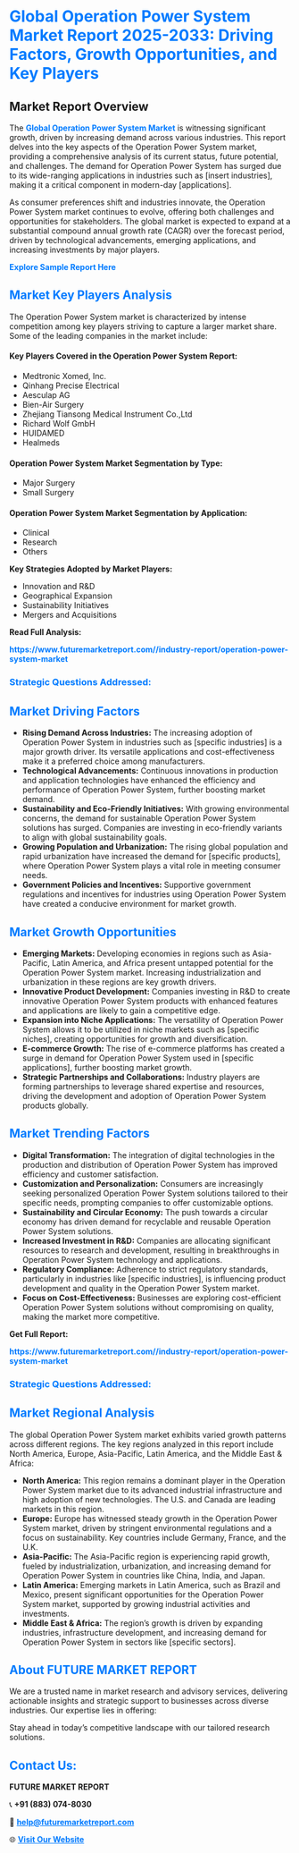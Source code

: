 <h1 style="color: #007BFF;">Global Operation Power System Market Report 2025-2033: Driving Factors, Growth Opportunities, and Key Players</h1>

<section id="overview">
<h2>Market Report Overview</h2>
<p>The <a href="https://www.futuremarketreport.com//industry-report/operation-power-system-market" style="color: #007BFF; text-decoration: none;"><strong>Global Operation Power System Market</strong></a> is witnessing significant growth, driven by increasing demand across various industries. This report delves into the key aspects of the Operation Power System market, providing a comprehensive analysis of its current status, future potential, and challenges. The demand for Operation Power System has surged due to its wide-ranging applications in industries such as [insert industries], making it a critical component in modern-day [applications].</p>
<p>As consumer preferences shift and industries innovate, the Operation Power System market continues to evolve, offering both challenges and opportunities for stakeholders. The global market is expected to expand at a substantial compound annual growth rate (CAGR) over the forecast period, driven by technological advancements, emerging applications, and increasing investments by major players.</p>
</section>

<section id="overview">
<p><a href="https://www.futuremarketreport.com//request-sample/reportId=77998" style="color: #007BFF; text-decoration: none;"><strong>Explore Sample Report Here</strong></a></p>
</section>

<section id="key-players">
<h2 style="color: #007BFF;">Market Key Players Analysis</h2>
<p>The Operation Power System market is characterized by intense competition among key players striving to capture a larger market share. Some of the leading companies in the market include:</p>
<h4>Key Players Covered in the Operation Power System Report:</h4>
<ul><li>Medtronic Xomed, Inc.</li><li>Qinhang Precise Electrical</li><li>Aesculap AG</li><li>Bien-Air Surgery</li><li>Zhejiang Tiansong Medical Instrument Co.,Ltd</li><li>Richard Wolf GmbH</li><li>HUIDAMED</li><li>Healmeds</li></ul>
<h4>Operation Power System Market Segmentation by Type:</h4>
<ul><li>Major Surgery</li><li>Small Surgery</li></ul>

<h4>Operation Power System Market Segmentation by Application:</h4>
<ul><li>Clinical</li><li>Research</li><li>Others</li></ul>
<p><strong>Key Strategies Adopted by Market Players:</strong></p>
<ul>
<li>Innovation and R&D</li>
<li>Geographical Expansion</li>
<li>Sustainability Initiatives</li>
<li>Mergers and Acquisitions</li>
</ul>
</section>

<section>
<p><strong>Read Full Analysis: </strong></p><a href="https://www.futuremarketreport.com//industry-report/operation-power-system-market" style="color: #007BFF; text-decoration: none;"><strong>https://www.futuremarketreport.com//industry-report/operation-power-system-market</strong></a>
<h3 style="color: #007BFF;">Strategic Questions Addressed:</h3>
</section>

<section id="driving-factors">
<h2 style="color: #007BFF;">Market Driving Factors</h2>
<ul>
<li><strong>Rising Demand Across Industries:</strong> The increasing adoption of Operation Power System in industries such as [specific industries] is a major growth driver. Its versatile applications and cost-effectiveness make it a preferred choice among manufacturers.</li>
<li><strong>Technological Advancements:</strong> Continuous innovations in production and application technologies have enhanced the efficiency and performance of Operation Power System, further boosting market demand.</li>
<li><strong>Sustainability and Eco-Friendly Initiatives:</strong> With growing environmental concerns, the demand for sustainable Operation Power System solutions has surged. Companies are investing in eco-friendly variants to align with global sustainability goals.</li>
<li><strong>Growing Population and Urbanization:</strong> The rising global population and rapid urbanization have increased the demand for [specific products], where Operation Power System plays a vital role in meeting consumer needs.</li>
<li><strong>Government Policies and Incentives:</strong> Supportive government regulations and incentives for industries using Operation Power System have created a conducive environment for market growth.</li>
</ul>
</section>

<section id="growth-opportunities">
<h2 style="color: #007BFF;">Market Growth Opportunities</h2>
<ul>
<li><strong>Emerging Markets:</strong> Developing economies in regions such as Asia-Pacific, Latin America, and Africa present untapped potential for the Operation Power System market. Increasing industrialization and urbanization in these regions are key growth drivers.</li>
<li><strong>Innovative Product Development:</strong> Companies investing in R&D to create innovative Operation Power System products with enhanced features and applications are likely to gain a competitive edge.</li>
<li><strong>Expansion into Niche Applications:</strong> The versatility of Operation Power System allows it to be utilized in niche markets such as [specific niches], creating opportunities for growth and diversification.</li>
<li><strong>E-commerce Growth:</strong> The rise of e-commerce platforms has created a surge in demand for Operation Power System used in [specific applications], further boosting market growth.</li>
<li><strong>Strategic Partnerships and Collaborations:</strong> Industry players are forming partnerships to leverage shared expertise and resources, driving the development and adoption of Operation Power System products globally.</li>
</ul>
</section>

<section id="trending-factors">
<h2 style="color: #007BFF;">Market Trending Factors</h2>
<ul>
<li><strong>Digital Transformation:</strong> The integration of digital technologies in the production and distribution of Operation Power System has improved efficiency and customer satisfaction.</li>
<li><strong>Customization and Personalization:</strong> Consumers are increasingly seeking personalized Operation Power System solutions tailored to their specific needs, prompting companies to offer customizable options.</li>
<li><strong>Sustainability and Circular Economy:</strong> The push towards a circular economy has driven demand for recyclable and reusable Operation Power System solutions.</li>
<li><strong>Increased Investment in R&D:</strong> Companies are allocating significant resources to research and development, resulting in breakthroughs in Operation Power System technology and applications.</li>
<li><strong>Regulatory Compliance:</strong> Adherence to strict regulatory standards, particularly in industries like [specific industries], is influencing product development and quality in the Operation Power System market.</li>
<li><strong>Focus on Cost-Effectiveness:</strong> Businesses are exploring cost-efficient Operation Power System solutions without compromising on quality, making the market more competitive.</li>
</ul>
</section>

<section>
<p><strong>Get Full Report: </strong></p><a href="https://www.futuremarketreport.com//industry-report/operation-power-system-market" style="color: #007BFF; text-decoration: none;"><strong>https://www.futuremarketreport.com//industry-report/operation-power-system-market</strong></a>
<h3 style="color: #007BFF;">Strategic Questions Addressed:</h3>
</section>


<section id="regional-analysis">
<h2 style="color: #007BFF;">Market Regional Analysis</h2>
<p>The global Operation Power System market exhibits varied growth patterns across different regions. The key regions analyzed in this report include North America, Europe, Asia-Pacific, Latin America, and the Middle East & Africa:</p>
<ul>
<li><strong>North America:</strong> This region remains a dominant player in the Operation Power System market due to its advanced industrial infrastructure and high adoption of new technologies. The U.S. and Canada are leading markets in this region.</li>
<li><strong>Europe:</strong> Europe has witnessed steady growth in the Operation Power System market, driven by stringent environmental regulations and a focus on sustainability. Key countries include Germany, France, and the U.K.</li>
<li><strong>Asia-Pacific:</strong> The Asia-Pacific region is experiencing rapid growth, fueled by industrialization, urbanization, and increasing demand for Operation Power System in countries like China, India, and Japan.</li>
<li><strong>Latin America:</strong> Emerging markets in Latin America, such as Brazil and Mexico, present significant opportunities for the Operation Power System market, supported by growing industrial activities and investments.</li>
<li><strong>Middle East & Africa:</strong> The region’s growth is driven by expanding industries, infrastructure development, and increasing demand for Operation Power System in sectors like [specific sectors].</li>
</ul>
</section>

<footer>
<h2 style="color: #007BFF;">About FUTURE MARKET REPORT</h2>
<p>We are a trusted name in market research and advisory services, delivering actionable insights and strategic support to businesses across diverse industries. Our expertise lies in offering:</p>

<p>Stay ahead in today’s competitive landscape with our tailored research solutions.</p>

<h2 style="color: #007BFF;">Contact Us:</h2>
<p><strong>FUTURE MARKET REPORT</strong></p>
<p>📞 <strong>+91 (883) 074-8030</strong></p>
<p>📧 <strong><a href="mailto:help@futuremarketreport.com" style="color: #007BFF;">help@futuremarketreport.com</a></strong></p>
<p>🌐 <strong><a href="https://www.futuremarketreport.com/" style="color: #007BFF;">Visit Our Website</a></strong></p>
</footer>